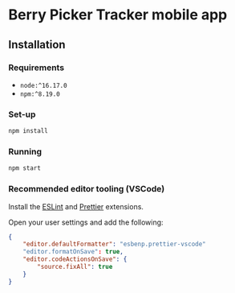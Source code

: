 # Berry Picker Tracker mobile app

## Installation

### Requirements

- `node:^16.17.0`
- `npm:^8.19.0`

### Set-up

```bash
npm install
```

### Running

```bash
npm start
```

### Recommended editor tooling (VSCode)

Install the [ESLint](https://marketplace.visualstudio.com/items?itemName=dbaeumer.vscode-eslint) and [Prettier](https://marketplace.visualstudio.com/items?itemName=esbenp.prettier-vscode) extensions.

Open your user settings and add the following:

```json
{
	"editor.defaultFormatter": "esbenp.prettier-vscode"
	"editor.formatOnSave": true,
	"editor.codeActionsOnSave": {
		"source.fixAll": true
	}
}
```
